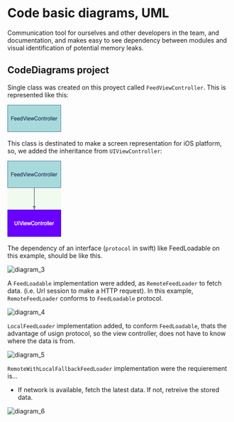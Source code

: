 # Code basic diagrams, UML

Communication tool for ourselves and other developers in the team, and documentation, and makes easy to see dependency between modules and visual identification of potential memory leaks.

## CodeDiagrams project

Single class was created on this proyect called `FeedViewController`. This is represented like this:

![diagram_1](diagrams/diagram_1.png)

This class is destinated to make a screen representation for iOS platform, so, we added the inheritance from `UIViewController`:

![diagram_2](diagrams/diagram_2.png)

The dependency of an interface (`protocol` in swift) like FeedLoadable on this example, should be like this.

![diagram_3](diagrams/driagram_3.png)

A `FeedLoadable` implementation were added, as `RemoteFeedLoader` to fetch data. (i.e. Url session to make a HTTP request). In this example, `RemoteFeedLoader` conforms to `FeedLoadable` protocol.

![diagram_4](diagrams/driagram_4.png)

`LocalFeedLoader` implementation added, to conform `FeedLoadable`, thats the advantage of usign protocol, so the view controller, does not have to know where the data is from.

![diagram_5](diagrams/driagram_5.png)

`RemoteWithLocalFallbackFeedLoader` implementation were the requierement is...

- If network is available, fetch the latest data. If not, retreive the stored data.

![diagram_6](diagrams/driagram_6.png)
